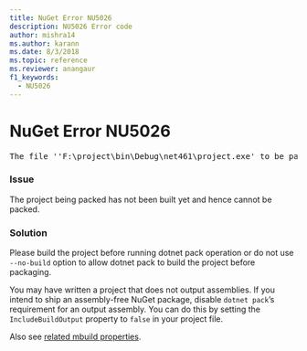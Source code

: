 ```yaml
---
title: NuGet Error NU5026
description: NU5026 Error code
author: mishra14
ms.author: karann
ms.date: 8/3/2018
ms.topic: reference
ms.reviewer: anangaur
f1_keywords: 
  - NU5026
---
```


# NuGet Error NU5026
<pre>The file ''F:\project\bin\Debug\net461\project.exe' to be packed was not found on disk.</pre>

### Issue

The project being packed has not been built yet and hence cannot be packed.


### Solution

Please build the project before running dotnet pack operation or do not use `--no-build` option to allow dotnet pack to build the project before packaging.

You may have written a project that does not output assemblies. If you intend to ship an assembly-free NuGet package, disable `dotnet pack`’s requirement for an output assembly. You can do this by setting the `IncludeBuildOutput` property to `false` in your project file.

Also see [related mbuild properties](../msbuild-targets.md#output-assemblies).

